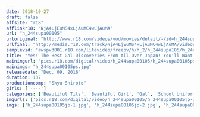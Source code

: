 ```yaml
---
date: 2018-10-27
draft: false
affsite: "r18"
afflinkr18: "NjA4LjEuMS4xLjAuMC4wLjAuMA"
url: "h_244supa00105"
urloriginal: "http://www.r18.com/videos/vod/movies/detail/-/id=h_244supa00105"
urlfinal: "http://media.r18.com/track/NjA4LjEuMS4xLjAuMC4wLjAuMA/videos/vod/movies/detail/-/id=h_244supa00105"
samplevid: "awspv3001.r18.com/litevideo/freepv/h/h_2/h_244supa105/h_244supa105_dmb_w.mp4"
title: "Yes! The Best Gal Discoveries From All Over Japan! You'll Want To Do Her Everyday! Erotic Godess Gal Karen"
mainimgurl: "pics.r18.com/digital/video/h_244supa00105/h_244supa00105ps.jpg"
mainimgs: "h_244supa00105ps.jpg"
releasedate: "Dec. 09, 2016"
duration: 137
productioncomp: "Skyu Shiroto"
girls: ['----']
categories: ['Beautiful Tits', 'Beautiful Girl', 'Gal', 'School Uniform', 'Amateur', 'Gonzo', 'Hi-Def']
imgurls: ['pics.r18.com/digital/video/h_244supa00105/h_244supa00105jp-1.jpg', 'pics.r18.com/digital/video/h_244supa00105/h_244supa00105jp-2.jpg', 'pics.r18.com/digital/video/h_244supa00105/h_244supa00105jp-3.jpg', 'pics.r18.com/digital/video/h_244supa00105/h_244supa00105jp-4.jpg', 'pics.r18.com/digital/video/h_244supa00105/h_244supa00105jp-5.jpg', 'pics.r18.com/digital/video/h_244supa00105/h_244supa00105jp-6.jpg', 'pics.r18.com/digital/video/h_244supa00105/h_244supa00105jp-7.jpg', 'pics.r18.com/digital/video/h_244supa00105/h_244supa00105jp-8.jpg', 'pics.r18.com/digital/video/h_244supa00105/h_244supa00105jp-9.jpg', 'pics.r18.com/digital/video/h_244supa00105/h_244supa00105jp-10.jpg', 'pics.r18.com/digital/video/h_244supa00105/h_244supa00105jp-11.jpg', 'pics.r18.com/digital/video/h_244supa00105/h_244supa00105jp-12.jpg', 'pics.r18.com/digital/video/h_244supa00105/h_244supa00105jp-13.jpg', 'pics.r18.com/digital/video/h_244supa00105/h_244supa00105jp-14.jpg', 'pics.r18.com/digital/video/h_244supa00105/h_244supa00105jp-15.jpg', 'pics.r18.com/digital/video/h_244supa00105/h_244supa00105jp-16.jpg', 'pics.r18.com/digital/video/h_244supa00105/h_244supa00105jp-17.jpg', 'pics.r18.com/digital/video/h_244supa00105/h_244supa00105jp-18.jpg', 'pics.r18.com/digital/video/h_244supa00105/h_244supa00105jp-19.jpg', 'pics.r18.com/digital/video/h_244supa00105/h_244supa00105jp-20.jpg']
imgs: ['h_244supa00105jp-1.jpg', 'h_244supa00105jp-2.jpg', 'h_244supa00105jp-3.jpg', 'h_244supa00105jp-4.jpg', 'h_244supa00105jp-5.jpg', 'h_244supa00105jp-6.jpg', 'h_244supa00105jp-7.jpg', 'h_244supa00105jp-8.jpg', 'h_244supa00105jp-9.jpg', 'h_244supa00105jp-10.jpg', 'h_244supa00105jp-11.jpg', 'h_244supa00105jp-12.jpg', 'h_244supa00105jp-13.jpg', 'h_244supa00105jp-14.jpg', 'h_244supa00105jp-15.jpg', 'h_244supa00105jp-16.jpg', 'h_244supa00105jp-17.jpg', 'h_244supa00105jp-18.jpg', 'h_244supa00105jp-19.jpg', 'h_244supa00105jp-20.jpg']
---
```

